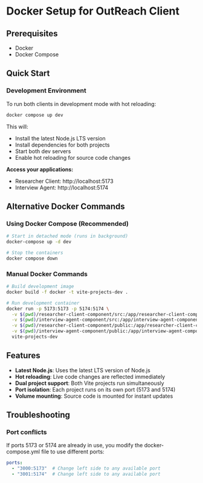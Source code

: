 # Docker Setup for OutReach Client

## Prerequisites

- Docker
- Docker Compose

## Quick Start

### Development Environment

To run both clients in development mode with hot reloading:

```bash
docker compose up dev
```

This will:
- Install the latest Node.js LTS version
- Install dependencies for both projects
- Start both dev servers
- Enable hot reloading for source code changes

**Access your applications:**
- Researcher Client: http://localhost:5173
- Interview Agent: http://localhost:5174

## Alternative Docker Commands

### Using Docker Compose (Recommended)
```bash
# Start in detached mode (runs in background)
docker-compose up -d dev

# Stop the containers
docker compose down
```

### Manual Docker Commands
```bash
# Build development image
docker build -f docker -t vite-projects-dev .

# Run development container
docker run -p 5173:5173 -p 5174:5174 \
  -v $(pwd)/researcher-client-component/src:/app/researcher-client-component/src \
  -v $(pwd)/interview-agent-component/src:/app/interview-agent-component/src \
  -v $(pwd)/researcher-client-component/public:/app/researcher-client-component/public \
  -v $(pwd)/interview-agent-component/public:/app/interview-agent-component/public \
  vite-projects-dev
```

## Features

- **Latest Node.js**: Uses the latest LTS version of Node.js
- **Hot reloading**: Live code changes are reflected immediately
- **Dual project support**: Both Vite projects run simultaneously
- **Port isolation**: Each project runs on its own port (5173 and 5174)
- **Volume mounting**: Source code is mounted for instant updates

## Troubleshooting

### Port conflicts
If ports 5173 or 5174 are already in use, you modify the docker-compose.yml file to use different ports:

```yaml
ports:
  - "3000:5173"  # Change left side to any available port
  - "3001:5174"  # Change left side to any available port
```
